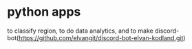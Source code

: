 # python apps
to classify region, to do data analytics, and to make discord-bot(https://github.com/elvangit/discord-bot-elvan-kodland.git)
